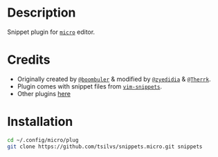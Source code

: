 # Description

Snippet plugin for [`micro`][micro-git] editor.

# Credits

+ Originally created by [`@boombuler`][boombuler] & modified by [`@zyedidia`][zyedidia] & [`@Therrk`][Therrk].
+ Plugin comes with snippet files from [`vim-snippets`][vim-snippets].
+ Other plugins [here][plugins]

# Installation

```sh
cd ~/.config/micro/plug
git clone https://github.com/tsilvs/snippets.micro.git snippets
```

[boombuler]: https://github.com/boombuler
[zyedidia]: https://github.com/zyedidia
[Therrk]: https://github.com/Therrk
[micro-git]: https://github.com/zyedidia/micro
[vim-snippets]: https://github.com/honza/vim-snippets
[plugins]: https://github.com/micro-editor/plugin-channel
